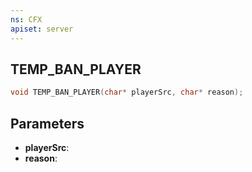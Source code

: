 ```yaml
---
ns: CFX
apiset: server
---
```

## TEMP_BAN_PLAYER

```c
void TEMP_BAN_PLAYER(char* playerSrc, char* reason);
```


## Parameters
* **playerSrc**: 
* **reason**: 

